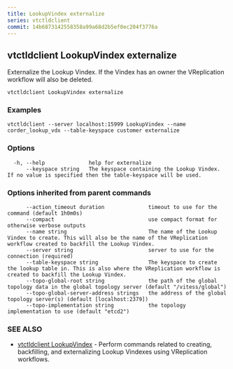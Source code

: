 ```yaml
---
title: LookupVindex externalize
series: vtctldclient
commit: 14b6873142558358a99a68d2b5ef0ec204f3776a
---
```

## vtctldclient LookupVindex externalize

Externalize the Lookup Vindex. If the Vindex has an owner the VReplication workflow will also be deleted.

```
vtctldclient LookupVindex externalize
```

### Examples

```
vtctldclient --server localhost:15999 LookupVindex --name corder_lookup_vdx --table-keyspace customer externalize
```

### Options

```
  -h, --help              help for externalize
      --keyspace string   The keyspace containing the Lookup Vindex. If no value is specified then the table-keyspace will be used.
```

### Options inherited from parent commands

```
      --action_timeout duration              timeout to use for the command (default 1h0m0s)
      --compact                              use compact format for otherwise verbose outputs
      --name string                          The name of the Lookup Vindex to create. This will also be the name of the VReplication workflow created to backfill the Lookup Vindex.
      --server string                        server to use for the connection (required)
      --table-keyspace string                The keyspace to create the lookup table in. This is also where the VReplication workflow is created to backfill the Lookup Vindex.
      --topo-global-root string              the path of the global topology data in the global topology server (default "/vitess/global")
      --topo-global-server-address strings   the address of the global topology server(s) (default [localhost:2379])
      --topo-implementation string           the topology implementation to use (default "etcd2")
```

### SEE ALSO

* [vtctldclient LookupVindex](../)	 - Perform commands related to creating, backfilling, and externalizing Lookup Vindexes using VReplication workflows.

